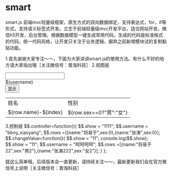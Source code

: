 # smart
smart.js 前端mvc轻量级框架，原生方式的双向数据绑定，支持表达式，for，if等形式，支持语义标签式开发。立志于前端轻量级mvc开发平台，适合网站开发，微信h5开发，后台管理。根据数据模型一键生成常用代码，生成的代码是标准格式的代码，统一代码风格，让开发只关注于业务逻辑，摒弃之前新增模块试的复制黏贴功能。

1.首先谢谢大家专注～～，下面为大家讲讲smart.js的使用方法。有什么不好的地方请大家指出哦［关注微信号：普淘科技］
2.视图层
<!doctype html>
<html>
    <head>
        <meta charset="UTF-8">
        <meta name="viewport" content="width=device-width, initial-scale=1">
        <title>smart测试</title>
        <script type="text/javascript" src="../jquery.min.js"></script>
        <script type="text/javascript" src="../smart.js"></script>
        <script src="../require.js"></script>
        <script src="demo.js"></script>
    </head>
    <body>
        <input model="name" if="show=='11'">
        <div>${username}</div>
        <button onclick="changeValue()">显示</button>
        <table style="width:100%">
            <tr>
                <td>姓名</td><td>性别</td>
            </tr>
            <tr for="row in rows" if="index==1">
                <td >${row.name}-${index}</td>
                <td>${row.sex==0?"男":"女"}</td>
            </tr>
        </table>
    </body>
</html>
3.控制层
$$.controller=function(){
	$$.show = "1111";
	$$.username = "bboy_xiaoyang";
	$$.rows =[{name:"将易于",sex:0},{name:"张涛",sex:0}];
	$$.changeValue=function(){
	    $$.show = "11";
	    console.log($$.show);
	    $$.show = "11";
	    $$.username = "呵呵呵呵";
	    $$.rows =[{name:"将易于22",sex:"男2"},{name:"张涛222",sex:"女2"}];
	}
};

就这么简单哦，后续版本会一直更新，请持续关注～～，最新更新我们会在官方微信号上说明［关注微信号：普淘科技］
